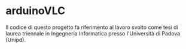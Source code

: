 # arduinoVLC

Il codice di questo progetto fa riferimento al lavoro svolto come tesi di laurea triennale in Ingegneria Informatica presso l'Università di Padova (Unipd).
